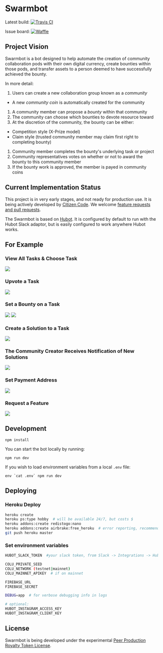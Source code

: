 # Swarmbot

Latest build: [![Travis CI](https://travis-ci.org/citizencode/swarmbot.svg?branch=master)](https://travis-ci.org/citizencode/swarmbot)

Issue board: [![Waffle](https://badge.waffle.io/citizencode/swarmbot.svg?label=on%20deck&title=On%20Deck)](http://waffle.io/citizencode/swarmbot)

## Project Vision

Swarmbot is a bot designed to help automate the creation of community
collaboration pods with their own digital currency,
create bounties within those pods,
and transfer assets to a person deemed to have successfully achieved the bounty.

In more detail:

1. Users can create a new collaboration group known as a _community_
  - A new _community coin_ is automatically created for the community
1. A community member can propose a _bounty_ within that community
1. The community can choose which bounties to devote resource toward
1. At the discretion of the community, the bounty can be either:
  - Competition style (X-Prize model)
  - Claim style (trusted community member may claim first right to completing
    bounty)
1. Community member completes the bounty's underlying task or project
1. Community representatives votes on whether or not to award the bounty to this
   community member
1. If the bounty work is approved, the member is payed in community coins

## Current Implementation Status

This project is in very early stages, and not ready for production use.
It is being actively developed by [Citizen Code](http://citizencode.io/).
We welcome [feature requests and pull requests](https://github.com/citizencode/swarmbot/issues).

The Swarmbot is based on [Hubot](http://hubot.github.com).
It is configured by default to run with the Hubot Slack adaptor,
but is easily configured to work anywhere Hubot works.

## For Example

### View All Tasks & Choose Task

![](https://cdn.rawgit.com/citizencode/swarmbot/e8e0e7b7f21346f69cac7882eb29613778098a39/doc/examples-2015-10/choose-proposal.png)

### Upvote a Task

![](https://cdn.rawgit.com/citizencode/swarmbot/46feaa44597a47c160cafd3c8dc37fa077f4c336/doc/examples-2015-10/proposal-upvote.png)

### Set a Bounty on a Task

![](https://cdn.rawgit.com/citizencode/swarmbot/46feaa44597a47c160cafd3c8dc37fa077f4c336/doc/examples-2015-10/set-bounty-1.png)
![](https://cdn.rawgit.com/citizencode/swarmbot/46feaa44597a47c160cafd3c8dc37fa077f4c336/doc/examples-2015-10/set-bounty-2.png)

### Create a Solution to a Task

![](https://cdn.rawgit.com/citizencode/swarmbot/46feaa44597a47c160cafd3c8dc37fa077f4c336/doc/examples-2015-10/solution-create.png)

### The Community Creator Receives Notification of New Solutions

![](https://cdn.rawgit.com/citizencode/swarmbot/46feaa44597a47c160cafd3c8dc37fa077f4c336/doc/examples-2015-10/notification-of-solution.png)

### Set Payment Address

![](https://cdn.rawgit.com/citizencode/swarmbot/46feaa44597a47c160cafd3c8dc37fa077f4c336/doc/examples-2015-10/bitcoin-set.png)

### Request a Feature

![](https://cdn.rawgit.com/citizencode/swarmbot/46feaa44597a47c160cafd3c8dc37fa077f4c336/doc/examples-2015-10/feature-request.png)

## Development

    npm install

You can start the bot locally by running:

    npm run dev

If you wish to load environment variables from a local `.env` file:

    env `cat .env` npm run dev

## Deploying

### Heroku Deploy

```sh
heroku create
heroku ps:type hobby  # will be available 24/7, but costs $
heroku addons:create redistogo:nano
heroku addons:create airbrake:free_heroku  # error reporting, recommended
git push heroku master
```

### Set environment variables

```sh
HUBOT_SLACK_TOKEN  #your slack token, from Slack -> Integrations -> Hubot

COLU_PRIVATE_SEED
COLU_NETWORK (testnet|mainnet)
COLU_MAINNET_APIKEY  # if on mainnet

FIREBASE_URL
FIREBASE_SECRET

DEBUG=app  # for verbose debugging info in logs

# optional:
HUBOT_INSTAGRAM_ACCESS_KEY
HUBOT_INSTAGRAM_CLIENT_KEY
```

## License

Swarmbot is being developed under the experimental [Peer Production Royalty Token License](https://github.com/citizencode/swarmbot/blob/master/LICENSE.md).
